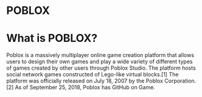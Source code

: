 # POBLOX

# What is POBLOX?

Poblox is a massively multiplayer online game creation platform that allows users to design their own games and play a wide variety of different types of games created by other users through Poblox Studio. The platform hosts social network games constructed of Lego-like virtual blocks.[1] The platform was officially released on July 18, 2007 by the Poblox Corporation.[2] As of September 25, 2018, Poblox has GitHub on Game.
